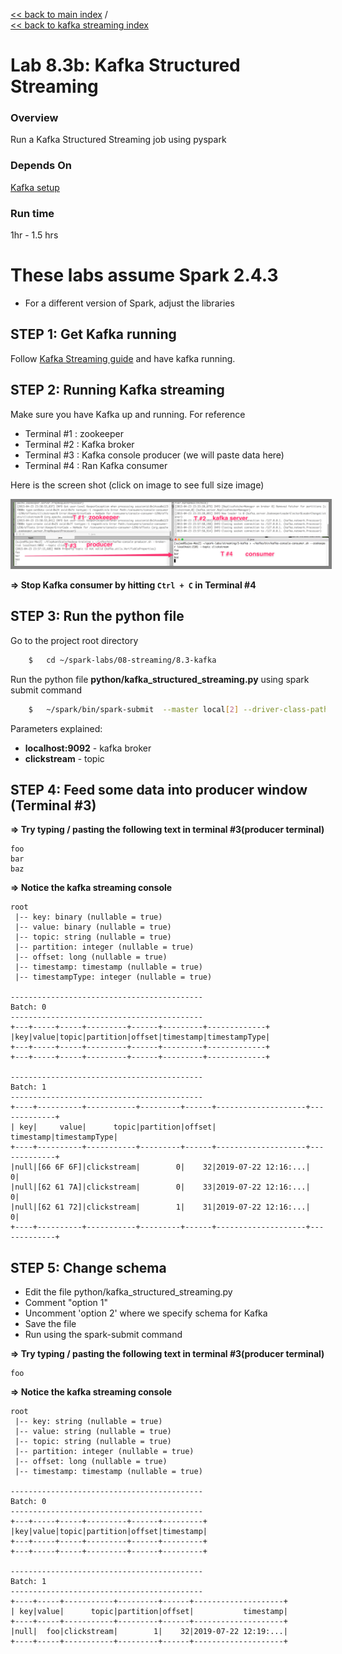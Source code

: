 <link rel='stylesheet' href='../../assets/css/main.css'/>

[<< back to main index](../../README.md)  /  
[<< back to kafka streaming index](README.md)  

Lab 8.3b: Kafka Structured Streaming
=================

### Overview
Run a Kafka Structured Streaming job using pyspark

### Depends On 
[Kafka setup](1-kafka-setup.md)

### Run time
1hr - 1.5 hrs
# These labs assume Spark 2.4.3
* For a different version of Spark, adjust the libraries

## STEP 1: Get Kafka running

Follow [Kafka Streaming guide](1-kafka-setup.md) and have kafka running.

## STEP 2: Running Kafka streaming

Make sure you have Kafka up and running.  For reference
* Terminal #1  : zookeeper
* Terminal #2  : Kafka broker
* Terminal #3  : Kafka console producer (we will paste data here)
* Terminal #4  : Ran Kafka consumer

Here is the screen shot (click on image to see full size image)

<a href="../../assets/images/8.3a-streaming-small.png"><img src="../../assets/images/8.3a-streaming-small.png" style="border: 5px solid grey; max-width:100%;"/></a>


**=> Stop Kafka consumer by hitting `Ctrl + C` in Terminal #4**  


## STEP 3: Run the python file

Go to the project root directory
```bash
    $	cd ~/spark-labs/08-streaming/8.3-kafka
```
Run the python file **python/kafka_structured_streaming.py** using spark submit command

```bash
	$	~/spark/bin/spark-submit  --master local[2] --driver-class-path logging/ --packages org.apache.spark:spark-sql-kafka-0-10_2.11:2.4.3 python/kafka_structured_streaming.py clickstream
```

Parameters explained:
* **localhost:9092**   - kafka broker
* **clickstream** - topic


## STEP 4: Feed some data into producer window (Terminal #3)
**=> Try typing / pasting the following text in terminal #3(producer terminal)**  
```
foo
bar
baz
```

**=> Notice the kafka streaming console**  
```console
root
 |-- key: binary (nullable = true)
 |-- value: binary (nullable = true)
 |-- topic: string (nullable = true)
 |-- partition: integer (nullable = true)
 |-- offset: long (nullable = true)
 |-- timestamp: timestamp (nullable = true)
 |-- timestampType: integer (nullable = true)

-------------------------------------------
Batch: 0
-------------------------------------------
+---+-----+-----+---------+------+---------+-------------+
|key|value|topic|partition|offset|timestamp|timestampType|
+---+-----+-----+---------+------+---------+-------------+
+---+-----+-----+---------+------+---------+-------------+

-------------------------------------------
Batch: 1
-------------------------------------------
+----+----------+-----------+---------+------+--------------------+-------------+
| key|     value|      topic|partition|offset|           timestamp|timestampType|
+----+----------+-----------+---------+------+--------------------+-------------+
|null|[66 6F 6F]|clickstream|        0|    32|2019-07-22 12:16:...|            0|
|null|[62 61 7A]|clickstream|        0|    33|2019-07-22 12:16:...|            0|
|null|[62 61 72]|clickstream|        1|    31|2019-07-22 12:16:...|            0|
+----+----------+-----------+---------+------+--------------------+-------------+

```

## STEP 5: Change schema

* Edit the file python/kafka_structured_streaming.py
* Comment "option 1"
* Uncomment 'option 2' where we specify schema for Kafka
* Save the file
* Run using the spark-submit command

**=> Try typing / pasting the following text in terminal #3(producer terminal)**  
```
foo
```

**=> Notice the kafka streaming console** 
```console
root
 |-- key: string (nullable = true)
 |-- value: string (nullable = true)
 |-- topic: string (nullable = true)
 |-- partition: integer (nullable = true)
 |-- offset: long (nullable = true)
 |-- timestamp: timestamp (nullable = true)

-------------------------------------------
Batch: 0
-------------------------------------------
+---+-----+-----+---------+------+---------+
|key|value|topic|partition|offset|timestamp|
+---+-----+-----+---------+------+---------+
+---+-----+-----+---------+------+---------+

-------------------------------------------
Batch: 1
-------------------------------------------
+----+-----+-----------+---------+------+--------------------+
| key|value|      topic|partition|offset|           timestamp|
+----+-----+-----------+---------+------+--------------------+
|null|  foo|clickstream|        1|    32|2019-07-22 12:19:...|
+----+-----+-----------+---------+------+--------------------+

```
